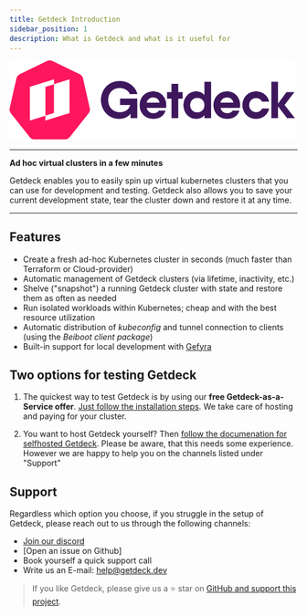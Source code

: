 ```yaml
---
title: Getdeck Introduction
sidebar_position: 1
description: What is Getdeck and what is it useful for
---
```



<div class="text--center">
    <img src="/img/getdeck-logo.png" alt="Getdeck Logo" width="500"/>
</div>
<hr/>
<b>Ad hoc virtual clusters in a few minutes</b>

Getdeck enables you to easily spin up virtual kubernetes clusters that you can use for development and testing. Getdeck also allows you to save your current development state, tear the cluster down and restore it at any time.

<hr/>

## Features

* Create a fresh ad-hoc Kubernetes cluster in seconds (much faster than Terraform or Cloud-provider)
* Automatic management of Getdeck clusters (via lifetime, inactivity, etc.)
* Shelve ("snapshot") a running Getdeck cluster with state and restore them as often as needed
* Run isolated workloads within Kubernetes; cheap and with the best resource utilization
* Automatic distribution of _kubeconfig_ and tunnel connection to clients (using the _Beiboot client package_)
* Built-in support for local development with [Gefyra](https://gefyra.dev)

## Two options for testing Getdeck

1. The quickest way to test Getdeck is by using our <strong>free Getdeck-as-a-Service offer</strong>. [Just follow the installation steps](/docs/getdeck-as-a-service). We take care of hosting and paying for your cluster.

2. You want to host Getdeck yourself? Then [follow the documenation for selfhosted Getdeck](/docs/selfhosted). Please be aware, that this needs some experience. However we are happy to help you on the channels listed under "Support"

## Support
Regardless which option you choose, if you struggle in the setup of Getdeck, please reach out to us through the following channels:
* [Join our discord](https://discord.gg/KPeGxY2fb8)
* [Open an issue on Github]
* Book yourself a quick support call
* Write us an E-mail: help@getdeck.dev




> If you like Getdeck, please give us a ⭐ star on [GitHub and support this project](https://github.com/Getdeck/beiboot).








